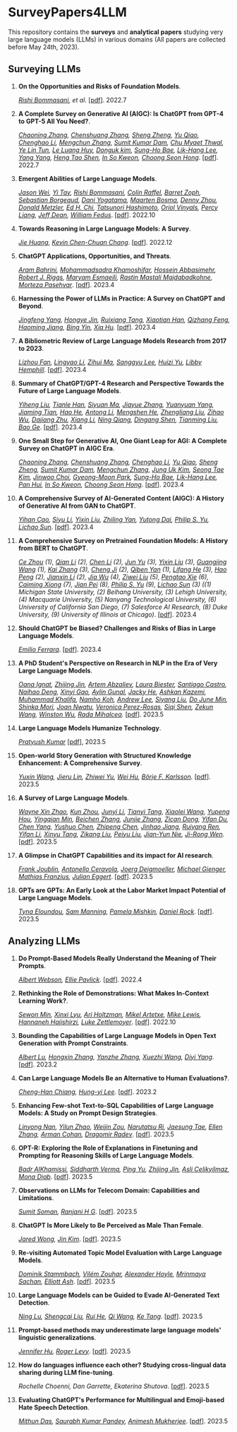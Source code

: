 # SurveyPapers4LLM

This repository contains the **surveys** and **analytical papers** studying very large language models (LLMs) in various domains (All papers are collected before May 24th, 2023).



## Surveying LLMs

1. **On the Opportunities and Risks of Foundation Models**. 

   *[Rishi Bommasani](https://arxiv.org/search/cs?searchtype=author&query=Bommasani%2C+R), et al*. [[pdf](https://arxiv.org/pdf/2108.07258)]. 2022.7

2. **A Complete Survey on Generative AI (AIGC): Is ChatGPT from GPT-4 to GPT-5 All You Need?**. 

   *[Chaoning Zhang](https://arxiv.org/search/cs?searchtype=author&query=Zhang%2C+C), [Chenshuang Zhang](https://arxiv.org/search/cs?searchtype=author&query=Zhang%2C+C), [Sheng Zheng](https://arxiv.org/search/cs?searchtype=author&query=Zheng%2C+S), [Yu Qiao](https://arxiv.org/search/cs?searchtype=author&query=Qiao%2C+Y), [Chenghao Li](https://arxiv.org/search/cs?searchtype=author&query=Li%2C+C), [Mengchun Zhang](https://arxiv.org/search/cs?searchtype=author&query=Zhang%2C+M), [Sumit Kumar Dam](https://arxiv.org/search/cs?searchtype=author&query=Dam%2C+S+K), [Chu Myaet Thwal](https://arxiv.org/search/cs?searchtype=author&query=Thwal%2C+C+M), [Ye Lin Tun](https://arxiv.org/search/cs?searchtype=author&query=Tun%2C+Y+L), [Le Luang Huy](https://arxiv.org/search/cs?searchtype=author&query=Huy%2C+L+L), [Donguk kim](https://arxiv.org/search/cs?searchtype=author&query=kim%2C+D), [Sung-Ho Bae](https://arxiv.org/search/cs?searchtype=author&query=Bae%2C+S), [Lik-Hang Lee](https://arxiv.org/search/cs?searchtype=author&query=Lee%2C+L), [Yang Yang](https://arxiv.org/search/cs?searchtype=author&query=Yang%2C+Y), [Heng Tao Shen](https://arxiv.org/search/cs?searchtype=author&query=Shen%2C+H+T), [In So Kweon](https://arxiv.org/search/cs?searchtype=author&query=Kweon%2C+I+S), [Choong Seon Hong](https://arxiv.org/search/cs?searchtype=author&query=Hong%2C+C+S)*. [[pdf](https://arxiv.org/pdf/2303.11717)]. 2022.7

3. **Emergent Abilities of Large Language Models**. 

   *[Jason Wei](https://arxiv.org/search/cs?searchtype=author&query=Wei%2C+J), [Yi Tay](https://arxiv.org/search/cs?searchtype=author&query=Tay%2C+Y), [Rishi Bommasani](https://arxiv.org/search/cs?searchtype=author&query=Bommasani%2C+R), [Colin Raffel](https://arxiv.org/search/cs?searchtype=author&query=Raffel%2C+C), [Barret Zoph](https://arxiv.org/search/cs?searchtype=author&query=Zoph%2C+B), [Sebastian Borgeaud](https://arxiv.org/search/cs?searchtype=author&query=Borgeaud%2C+S), [Dani Yogatama](https://arxiv.org/search/cs?searchtype=author&query=Yogatama%2C+D), [Maarten Bosma](https://arxiv.org/search/cs?searchtype=author&query=Bosma%2C+M), [Denny Zhou](https://arxiv.org/search/cs?searchtype=author&query=Zhou%2C+D), [Donald Metzler](https://arxiv.org/search/cs?searchtype=author&query=Metzler%2C+D), [Ed H. Chi](https://arxiv.org/search/cs?searchtype=author&query=Chi%2C+E+H), [Tatsunori Hashimoto](https://arxiv.org/search/cs?searchtype=author&query=Hashimoto%2C+T), [Oriol Vinyals](https://arxiv.org/search/cs?searchtype=author&query=Vinyals%2C+O), [Percy Liang](https://arxiv.org/search/cs?searchtype=author&query=Liang%2C+P), [Jeff Dean](https://arxiv.org/search/cs?searchtype=author&query=Dean%2C+J), [William Fedus](https://arxiv.org/search/cs?searchtype=author&query=Fedus%2C+W)*. [[pdf](https://arxiv.org/pdf/2206.07682)]. 2022.10

4. **Towards Reasoning in Large Language Models: A Survey**.

   *[Jie Huang](https://arxiv.org/search/cs?searchtype=author&query=Huang%2C+J), [Kevin Chen-Chuan Chang](https://arxiv.org/search/cs?searchtype=author&query=Chang%2C+K+C)*. [[pdf](https://arxiv.org/pdf/2212.10403)]. 2022.12

5. **ChatGPT Applications, Opportunities, and Threats**.

   *[Aram Bahrini](https://arxiv.org/search/cs?searchtype=author&query=Bahrini%2C+A), [Mohammadsadra Khamoshifar](https://arxiv.org/search/cs?searchtype=author&query=Khamoshifar%2C+M), [Hossein Abbasimehr](https://arxiv.org/search/cs?searchtype=author&query=Abbasimehr%2C+H), [Robert J. Riggs](https://arxiv.org/search/cs?searchtype=author&query=Riggs%2C+R+J), [Maryam Esmaeili](https://arxiv.org/search/cs?searchtype=author&query=Esmaeili%2C+M), [Rastin Mastali Majdabadkohne](https://arxiv.org/search/cs?searchtype=author&query=Majdabadkohne%2C+R+M), [Morteza Pasehvar](https://arxiv.org/search/cs?searchtype=author&query=Pasehvar%2C+M)*.  [[pdf](https://arxiv.org/pdf/2304.09103)]. 2023.4

6. **Harnessing the Power of LLMs in Practice: A Survey on ChatGPT and Beyond**.

   *[Jingfeng Yang](https://arxiv.org/search/cs?searchtype=author&query=Yang%2C+J), [Hongye Jin](https://arxiv.org/search/cs?searchtype=author&query=Jin%2C+H), [Ruixiang Tang](https://arxiv.org/search/cs?searchtype=author&query=Tang%2C+R), [Xiaotian Han](https://arxiv.org/search/cs?searchtype=author&query=Han%2C+X), [Qizhang Feng](https://arxiv.org/search/cs?searchtype=author&query=Feng%2C+Q), [Haoming Jiang](https://arxiv.org/search/cs?searchtype=author&query=Jiang%2C+H), [Bing Yin](https://arxiv.org/search/cs?searchtype=author&query=Yin%2C+B), [Xia Hu](https://arxiv.org/search/cs?searchtype=author&query=Hu%2C+X).*  [[pdf](https://arxiv.org/pdf/2304.13712)]. 2023.4

7. **A Bibliometric Review of Large Language Models Research from 2017 to 2023**.

   *[Lizhou Fan](https://arxiv.org/search/cs?searchtype=author&query=Fan%2C+L), [Lingyao Li](https://arxiv.org/search/cs?searchtype=author&query=Li%2C+L), [Zihui Ma](https://arxiv.org/search/cs?searchtype=author&query=Ma%2C+Z), [Sanggyu Lee](https://arxiv.org/search/cs?searchtype=author&query=Lee%2C+S), [Huizi Yu](https://arxiv.org/search/cs?searchtype=author&query=Yu%2C+H), [Libby Hemphill](https://arxiv.org/search/cs?searchtype=author&query=Hemphill%2C+L)*. [[pdf](https://arxiv.org/pdf/2304.02020)]. 2023.4

8. **Summary of ChatGPT/GPT-4 Research and Perspective Towards the Future of Large Language Models**.

   *[Yiheng Liu](https://arxiv.org/search/cs?searchtype=author&query=Liu%2C+Y), [Tianle Han](https://arxiv.org/search/cs?searchtype=author&query=Han%2C+T), [Siyuan Ma](https://arxiv.org/search/cs?searchtype=author&query=Ma%2C+S), [Jiayue Zhang](https://arxiv.org/search/cs?searchtype=author&query=Zhang%2C+J), [Yuanyuan Yang](https://arxiv.org/search/cs?searchtype=author&query=Yang%2C+Y), [Jiaming Tian](https://arxiv.org/search/cs?searchtype=author&query=Tian%2C+J), [Hao He](https://arxiv.org/search/cs?searchtype=author&query=He%2C+H), [Antong Li](https://arxiv.org/search/cs?searchtype=author&query=Li%2C+A), [Mengshen He](https://arxiv.org/search/cs?searchtype=author&query=He%2C+M), [Zhengliang Liu](https://arxiv.org/search/cs?searchtype=author&query=Liu%2C+Z), [Zihao Wu](https://arxiv.org/search/cs?searchtype=author&query=Wu%2C+Z), [Dajiang Zhu](https://arxiv.org/search/cs?searchtype=author&query=Zhu%2C+D), [Xiang Li](https://arxiv.org/search/cs?searchtype=author&query=Li%2C+X), [Ning Qiang](https://arxiv.org/search/cs?searchtype=author&query=Qiang%2C+N), [Dingang Shen](https://arxiv.org/search/cs?searchtype=author&query=Shen%2C+D), [Tianming Liu](https://arxiv.org/search/cs?searchtype=author&query=Liu%2C+T), [Bao Ge](https://arxiv.org/search/cs?searchtype=author&query=Ge%2C+B)*. [[pdf](https://arxiv.org/pdf/2304.01852)]. 2023.4

9. **One Small Step for Generative AI, One Giant Leap for AGI: A Complete Survey on ChatGPT in AIGC Era**.

   *[Chaoning Zhang](https://arxiv.org/search/cs?searchtype=author&query=Zhang%2C+C), [Chenshuang Zhang](https://arxiv.org/search/cs?searchtype=author&query=Zhang%2C+C), [Chenghao Li](https://arxiv.org/search/cs?searchtype=author&query=Li%2C+C), [Yu Qiao](https://arxiv.org/search/cs?searchtype=author&query=Qiao%2C+Y), [Sheng Zheng](https://arxiv.org/search/cs?searchtype=author&query=Zheng%2C+S), [Sumit Kumar Dam](https://arxiv.org/search/cs?searchtype=author&query=Dam%2C+S+K), [Mengchun Zhang](https://arxiv.org/search/cs?searchtype=author&query=Zhang%2C+M), [Jung Uk Kim](https://arxiv.org/search/cs?searchtype=author&query=Kim%2C+J+U), [Seong Tae Kim](https://arxiv.org/search/cs?searchtype=author&query=Kim%2C+S+T), [Jinwoo Choi](https://arxiv.org/search/cs?searchtype=author&query=Choi%2C+J), [Gyeong-Moon Park](https://arxiv.org/search/cs?searchtype=author&query=Park%2C+G), [Sung-Ho Bae](https://arxiv.org/search/cs?searchtype=author&query=Bae%2C+S), [Lik-Hang Lee](https://arxiv.org/search/cs?searchtype=author&query=Lee%2C+L), [Pan Hui](https://arxiv.org/search/cs?searchtype=author&query=Hui%2C+P), [In So Kweon](https://arxiv.org/search/cs?searchtype=author&query=Kweon%2C+I+S), [Choong Seon Hong](https://arxiv.org/search/cs?searchtype=author&query=Hong%2C+C+S)*. [[pdf](https://arxiv.org/pdf/2304.06488)]. 2023.4

10. **A Comprehensive Survey of AI-Generated Content (AIGC): A History of Generative AI from GAN to ChatGPT**. 

    *[Yihan Cao](https://arxiv.org/search/cs?searchtype=author&query=Cao%2C+Y), [Siyu Li](https://arxiv.org/search/cs?searchtype=author&query=Li%2C+S), [Yixin Liu](https://arxiv.org/search/cs?searchtype=author&query=Liu%2C+Y), [Zhiling Yan](https://arxiv.org/search/cs?searchtype=author&query=Yan%2C+Z), [Yutong Dai](https://arxiv.org/search/cs?searchtype=author&query=Dai%2C+Y), [Philip S. Yu](https://arxiv.org/search/cs?searchtype=author&query=Yu%2C+P+S), [Lichao Sun](https://arxiv.org/search/cs?searchtype=author&query=Sun%2C+L)*. [[pdf](https://arxiv.org/pdf/2303.04226)]. 2023.4

11. **A Comprehensive Survey on Pretrained Foundation Models: A History from BERT to ChatGPT**. 

    *[Ce Zhou](https://arxiv.org/search/cs?searchtype=author&query=Zhou%2C+C) (1), [Qian Li](https://arxiv.org/search/cs?searchtype=author&query=Li%2C+Q) (2), [Chen Li](https://arxiv.org/search/cs?searchtype=author&query=Li%2C+C) (2), [Jun Yu](https://arxiv.org/search/cs?searchtype=author&query=Yu%2C+J) (3), [Yixin Liu](https://arxiv.org/search/cs?searchtype=author&query=Liu%2C+Y) (3), [Guangjing Wang](https://arxiv.org/search/cs?searchtype=author&query=Wang%2C+G) (1), [Kai Zhang](https://arxiv.org/search/cs?searchtype=author&query=Zhang%2C+K) (3), [Cheng Ji](https://arxiv.org/search/cs?searchtype=author&query=Ji%2C+C) (2), [Qiben Yan](https://arxiv.org/search/cs?searchtype=author&query=Yan%2C+Q) (1), [Lifang He](https://arxiv.org/search/cs?searchtype=author&query=He%2C+L) (3), [Hao Peng](https://arxiv.org/search/cs?searchtype=author&query=Peng%2C+H) (2), [Jianxin Li](https://arxiv.org/search/cs?searchtype=author&query=Li%2C+J) (2), [Jia Wu](https://arxiv.org/search/cs?searchtype=author&query=Wu%2C+J) (4), [Ziwei Liu](https://arxiv.org/search/cs?searchtype=author&query=Liu%2C+Z) (5), [Pengtao Xie](https://arxiv.org/search/cs?searchtype=author&query=Xie%2C+P) (6), [Caiming Xiong](https://arxiv.org/search/cs?searchtype=author&query=Xiong%2C+C) (7), [Jian Pei](https://arxiv.org/search/cs?searchtype=author&query=Pei%2C+J) (8), [Philip S. Yu](https://arxiv.org/search/cs?searchtype=author&query=Yu%2C+P+S) (9), [Lichao Sun](https://arxiv.org/search/cs?searchtype=author&query=Sun%2C+L) (3) ((1) Michigan State University, (2) Beihang University, (3) Lehigh University, (4) Macquarie University, (5) Nanyang Technological University, (6) University of California San Diego, (7) Salesforce AI Research, (8) Duke University, (9) University of Illinois at Chicago)*. [[pdf](https://arxiv.org/pdf/2302.09419)]. 2023.4

12. **Should ChatGPT be Biased? Challenges and Risks of Bias in Large Language Models**.

    *[Emilio Ferrara](https://arxiv.org/search/cs?searchtype=author&query=Ferrara%2C+E)*. [[pdf](https://arxiv.org/pdf/2304.03738)]. 2023.4

13. **A PhD Student's Perspective on Research in NLP in the Era of Very Large Language Models**.

    *[Oana Ignat](https://arxiv.org/search/cs?searchtype=author&query=Ignat%2C+O), [Zhijing Jin](https://arxiv.org/search/cs?searchtype=author&query=Jin%2C+Z), [Artem Abzaliev](https://arxiv.org/search/cs?searchtype=author&query=Abzaliev%2C+A), [Laura Biester](https://arxiv.org/search/cs?searchtype=author&query=Biester%2C+L), [Santiago Castro](https://arxiv.org/search/cs?searchtype=author&query=Castro%2C+S), [Naihao Deng](https://arxiv.org/search/cs?searchtype=author&query=Deng%2C+N), [Xinyi Gao](https://arxiv.org/search/cs?searchtype=author&query=Gao%2C+X), [Aylin Gunal](https://arxiv.org/search/cs?searchtype=author&query=Gunal%2C+A), [Jacky He](https://arxiv.org/search/cs?searchtype=author&query=He%2C+J), [Ashkan Kazemi](https://arxiv.org/search/cs?searchtype=author&query=Kazemi%2C+A), [Muhammad Khalifa](https://arxiv.org/search/cs?searchtype=author&query=Khalifa%2C+M), [Namho Koh](https://arxiv.org/search/cs?searchtype=author&query=Koh%2C+N), [Andrew Lee](https://arxiv.org/search/cs?searchtype=author&query=Lee%2C+A), [Siyang Liu](https://arxiv.org/search/cs?searchtype=author&query=Liu%2C+S), [Do June Min](https://arxiv.org/search/cs?searchtype=author&query=Min%2C+D+J), [Shinka Mori](https://arxiv.org/search/cs?searchtype=author&query=Mori%2C+S), [Joan Nwatu](https://arxiv.org/search/cs?searchtype=author&query=Nwatu%2C+J), [Veronica Perez-Rosas](https://arxiv.org/search/cs?searchtype=author&query=Perez-Rosas%2C+V), [Siqi Shen](https://arxiv.org/search/cs?searchtype=author&query=Shen%2C+S), [Zekun Wang](https://arxiv.org/search/cs?searchtype=author&query=Wang%2C+Z), [Winston Wu](https://arxiv.org/search/cs?searchtype=author&query=Wu%2C+W), [Rada Mihalcea](https://arxiv.org/search/cs?searchtype=author&query=Mihalcea%2C+R).* [[pdf](https://arxiv.org/pdf/2305.12544)]. 2023.5

14. **Large Language Models Humanize Technology**.

    *[Pratyush Kumar](https://arxiv.org/search/cs?searchtype=author&query=Kumar%2C+P)* [[pdf](https://arxiv.org/pdf/2305.05576)], 2023.5

15. **Open-world Story Generation with Structured Knowledge Enhancement: A Comprehensive Survey**.

    *[Yuxin Wang](https://arxiv.org/search/cs?searchtype=author&query=Wang%2C+Y), [Jieru Lin](https://arxiv.org/search/cs?searchtype=author&query=Lin%2C+J), [Zhiwei Yu](https://arxiv.org/search/cs?searchtype=author&query=Yu%2C+Z), [Wei Hu](https://arxiv.org/search/cs?searchtype=author&query=Hu%2C+W), [Börje F. Karlsson](https://arxiv.org/search/cs?searchtype=author&query=Karlsson%2C+B+F).* [[pdf](https://arxiv.org/pdf/2212.04634)]. 2023.5

16. **A Survey of Large Language Models**.

    *[Wayne Xin Zhao](https://arxiv.org/search/cs?searchtype=author&query=Zhao%2C+W+X), [Kun Zhou](https://arxiv.org/search/cs?searchtype=author&query=Zhou%2C+K), [Junyi Li](https://arxiv.org/search/cs?searchtype=author&query=Li%2C+J), [Tianyi Tang](https://arxiv.org/search/cs?searchtype=author&query=Tang%2C+T), [Xiaolei Wang](https://arxiv.org/search/cs?searchtype=author&query=Wang%2C+X), [Yupeng Hou](https://arxiv.org/search/cs?searchtype=author&query=Hou%2C+Y), [Yingqian Min](https://arxiv.org/search/cs?searchtype=author&query=Min%2C+Y), [Beichen Zhang](https://arxiv.org/search/cs?searchtype=author&query=Zhang%2C+B), [Junjie Zhang](https://arxiv.org/search/cs?searchtype=author&query=Zhang%2C+J), [Zican Dong](https://arxiv.org/search/cs?searchtype=author&query=Dong%2C+Z), [Yifan Du](https://arxiv.org/search/cs?searchtype=author&query=Du%2C+Y), [Chen Yang](https://arxiv.org/search/cs?searchtype=author&query=Yang%2C+C), [Yushuo Chen](https://arxiv.org/search/cs?searchtype=author&query=Chen%2C+Y), [Zhipeng Chen](https://arxiv.org/search/cs?searchtype=author&query=Chen%2C+Z), [Jinhao Jiang](https://arxiv.org/search/cs?searchtype=author&query=Jiang%2C+J), [Ruiyang Ren](https://arxiv.org/search/cs?searchtype=author&query=Ren%2C+R), [Yifan Li](https://arxiv.org/search/cs?searchtype=author&query=Li%2C+Y), [Xinyu Tang](https://arxiv.org/search/cs?searchtype=author&query=Tang%2C+X), [Zikang Liu](https://arxiv.org/search/cs?searchtype=author&query=Liu%2C+Z), [Peiyu Liu](https://arxiv.org/search/cs?searchtype=author&query=Liu%2C+P), [Jian-Yun Nie](https://arxiv.org/search/cs?searchtype=author&query=Nie%2C+J), [Ji-Rong Wen](https://arxiv.org/search/cs?searchtype=author&query=Wen%2C+J).* [[pdf](https://arxiv.org/pdf/2303.18223)]. 2023.5

17. **A Glimpse in ChatGPT Capabilities and its impact for AI research**. 

    *[Frank Joublin](https://arxiv.org/search/cs?searchtype=author&query=Joublin%2C+F), [Antonello Ceravola](https://arxiv.org/search/cs?searchtype=author&query=Ceravola%2C+A), [Joerg Deigmoeller](https://arxiv.org/search/cs?searchtype=author&query=Deigmoeller%2C+J), [Michael Gienger](https://arxiv.org/search/cs?searchtype=author&query=Gienger%2C+M), [Mathias Franzius](https://arxiv.org/search/cs?searchtype=author&query=Franzius%2C+M), [Julian Eggert](https://arxiv.org/search/cs?searchtype=author&query=Eggert%2C+J)*. [[pdf](https://arxiv.org/pdf/2206.07682)]. 2023.5

18. **GPTs are GPTs: An Early Look at the Labor Market Impact Potential of Large Language Models**. 

    *[Tyna Eloundou](https://arxiv.org/search/econ?searchtype=author&query=Eloundou%2C+T), [Sam Manning](https://arxiv.org/search/econ?searchtype=author&query=Manning%2C+S), [Pamela Mishkin](https://arxiv.org/search/econ?searchtype=author&query=Mishkin%2C+P), [Daniel Rock](https://arxiv.org/search/econ?searchtype=author&query=Rock%2C+D)*. [[pdf](https://arxiv.org/pdf/2303.10130)]. 2023.5

    

## Analyzing LLMs

1. **Do Prompt-Based Models Really Understand the Meaning of Their Prompts**.

   *[Albert Webson](https://arxiv.org/search/cs?searchtype=author&query=Webson%2C+A), [Ellie Pavlick](https://arxiv.org/search/cs?searchtype=author&query=Pavlick%2C+E)*. [[pdf](https://arxiv.org/pdf/2109.01247)]. 2022.4

2. **Rethinking the Role of Demonstrations: What Makes In-Context Learning Work?**.

   *[Sewon Min](https://arxiv.org/search/cs?searchtype=author&query=Min%2C+S), [Xinxi Lyu](https://arxiv.org/search/cs?searchtype=author&query=Lyu%2C+X), [Ari Holtzman](https://arxiv.org/search/cs?searchtype=author&query=Holtzman%2C+A), [Mikel Artetxe](https://arxiv.org/search/cs?searchtype=author&query=Artetxe%2C+M), [Mike Lewis](https://arxiv.org/search/cs?searchtype=author&query=Lewis%2C+M), [Hannaneh Hajishirzi](https://arxiv.org/search/cs?searchtype=author&query=Hajishirzi%2C+H), [Luke Zettlemoyer](https://arxiv.org/search/cs?searchtype=author&query=Zettlemoyer%2C+L)*. [[pdf](https://arxiv.org/pdf/2202.12837)]. 2022.10

3. **Bounding the Capabilities of Large Language Models in Open Text Generation with Prompt Constraints**.

   *[Albert Lu](https://arxiv.org/search/cs?searchtype=author&query=Lu%2C+A), [Hongxin Zhang](https://arxiv.org/search/cs?searchtype=author&query=Zhang%2C+H), [Yanzhe Zhang](https://arxiv.org/search/cs?searchtype=author&query=Zhang%2C+Y), [Xuezhi Wang](https://arxiv.org/search/cs?searchtype=author&query=Wang%2C+X), [Diyi Yang](https://arxiv.org/search/cs?searchtype=author&query=Yang%2C+D)*. [[pdf](https://arxiv.org/pdf/2302.09185)]. 2023.2

4. **Can Large Language Models Be an Alternative to Human Evaluations?**.

   *[Cheng-Han Chiang](https://arxiv.org/search/cs?searchtype=author&query=Chiang%2C+C), [Hung-yi Lee](https://arxiv.org/search/cs?searchtype=author&query=Lee%2C+H)*. [[pdf](https://arxiv.org/pdf/2305.01937)]. 2023.2

5. **Enhancing Few-shot Text-to-SQL Capabilities of Large Language Models: A Study on Prompt Design Strategies**.

   *[Linyong Nan](https://arxiv.org/search/cs?searchtype=author&query=Nan%2C+L), [Yilun Zhao](https://arxiv.org/search/cs?searchtype=author&query=Zhao%2C+Y), [Weijin Zou](https://arxiv.org/search/cs?searchtype=author&query=Zou%2C+W), [Narutatsu Ri](https://arxiv.org/search/cs?searchtype=author&query=Ri%2C+N), [Jaesung Tae](https://arxiv.org/search/cs?searchtype=author&query=Tae%2C+J), [Ellen Zhang](https://arxiv.org/search/cs?searchtype=author&query=Zhang%2C+E), [Arman Cohan](https://arxiv.org/search/cs?searchtype=author&query=Cohan%2C+A), [Dragomir Radev](https://arxiv.org/search/cs?searchtype=author&query=Radev%2C+D)*. [[pdf](https://arxiv.org/pdf/2305.12586)]. 2023.5

6. **OPT-R: Exploring the Role of Explanations in Finetuning and Prompting for Reasoning Skills of Large Language Models**.

   *[Badr AlKhamissi](https://arxiv.org/search/cs?searchtype=author&query=AlKhamissi%2C+B), [Siddharth Verma](https://arxiv.org/search/cs?searchtype=author&query=Verma%2C+S), [Ping Yu](https://arxiv.org/search/cs?searchtype=author&query=Yu%2C+P), [Zhijing Jin](https://arxiv.org/search/cs?searchtype=author&query=Jin%2C+Z), [Asli Celikyilmaz](https://arxiv.org/search/cs?searchtype=author&query=Celikyilmaz%2C+A), [Mona Diab](https://arxiv.org/search/cs?searchtype=author&query=Diab%2C+M)*. [[pdf](https://arxiv.org/pdf/2305.12001)]. 2023.5

7. **Observations on LLMs for Telecom Domain: Capabilities and Limitations**.

   *[Sumit Soman](https://arxiv.org/search/cs?searchtype=author&query=Soman%2C+S), [Ranjani H G](https://arxiv.org/search/cs?searchtype=author&query=G%2C+R+H)*. [[pdf](https://arxiv.org/pdf/2305.13102)]. 2023.5

8. **ChatGPT Is More Likely to Be Perceived as Male Than Female**.

   *[Jared Wong](https://arxiv.org/search/cs?searchtype=author&query=Wong%2C+J), [Jin Kim](https://arxiv.org/search/cs?searchtype=author&query=Kim%2C+J)*. [[pdf](https://arxiv.org/pdf/2305.12564)]. 2023.5

9. **Re-visiting Automated Topic Model Evaluation with Large Language Models**.

   *[Dominik Stammbach](https://arxiv.org/search/cs?searchtype=author&query=Stammbach%2C+D), [Vilém Zouhar](https://arxiv.org/search/cs?searchtype=author&query=Zouhar%2C+V), [Alexander Hoyle](https://arxiv.org/search/cs?searchtype=author&query=Hoyle%2C+A), [Mrinmaya Sachan](https://arxiv.org/search/cs?searchtype=author&query=Sachan%2C+M), [Elliott Ash](https://arxiv.org/search/cs?searchtype=author&query=Ash%2C+E)*. [[pdf](https://arxiv.org/pdf/2305.12152)]. 2023.5

10. **Large Language Models can be Guided to Evade AI-Generated Text Detection**.

    *[Ning Lu](https://arxiv.org/search/cs?searchtype=author&query=Lu%2C+N), [Shengcai Liu](https://arxiv.org/search/cs?searchtype=author&query=Liu%2C+S), [Rui He](https://arxiv.org/search/cs?searchtype=author&query=He%2C+R), [Qi Wang](https://arxiv.org/search/cs?searchtype=author&query=Wang%2C+Q), [Ke Tang](https://arxiv.org/search/cs?searchtype=author&query=Tang%2C+K)*. [[pdf](https://arxiv.org/pdf/2305.10847)]. 2023.5

11. **Prompt-based methods may underestimate large language models' linguistic generalizations**.

    *[Jennifer Hu](https://arxiv.org/search/cs?searchtype=author&query=Hu%2C+J), [Roger Levy](https://arxiv.org/search/cs?searchtype=author&query=Levy%2C+R)*. [[pdf](https://arxiv.org/pdf/2305.13264)]. 2023.5

12. **How do languages influence each other? Studying cross-lingual data sharing during LLM fine-tuning**.

    *Rochelle Choenni, Dan Garrette, Ekaterina Shutova*. [[pdf](https://arxiv.org/pdf/2305.13286)]. 2023.5

13. **Evaluating ChatGPT's Performance for Multilingual and Emoji-based Hate Speech Detection**.

    *[Mithun Das](https://arxiv.org/search/cs?searchtype=author&query=Das%2C+M), [Saurabh Kumar Pandey](https://arxiv.org/search/cs?searchtype=author&query=Pandey%2C+S+K), [Animesh Mukherjee](https://arxiv.org/search/cs?searchtype=author&query=Mukherjee%2C+A)*. [[pdf](https://arxiv.org/pdf/2305.13276)]. 2023.5
